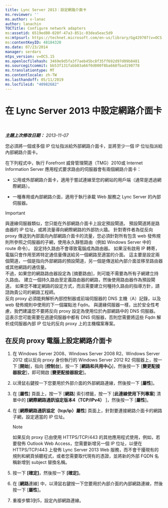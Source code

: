 ```yaml
---
title: Lync Server 2013：設定網路介面卡
ms.reviewer: ''
ms.author: v-lanac
author: lanachin
TOCTitle: Configure network adapters
ms:assetid: 6519ed80-020f-47a3-851c-03dea5eac5d9
ms:mtpsurl: https://technet.microsoft.com/en-us/library/Gg429707(v=OCS.15)
ms:contentKeyID: 48184320
ms.date: 07/23/2014
manager: serdars
mtps_version: v=OCS.15
ms.openlocfilehash: 3469e9d5fa3f7aeb45bc8f35ff692d97d09b8481
ms.sourcegitcommit: bb53f131fabb03a66f0d000f8ba668fbad190778
ms.translationtype: MT
ms.contentlocale: zh-TW
ms.lasthandoff: 05/11/2019
ms.locfileid: "40982682"
---
```

<div data-xmlns="http://www.w3.org/1999/xhtml">

<div class="topic" data-xmlns="http://www.w3.org/1999/xhtml" data-msxsl="urn:schemas-microsoft-com:xslt" data-cs="http://msdn.microsoft.com/en-us/">

<div data-asp="http://msdn2.microsoft.com/asp">

# <a name="configure-network-adapters-in-lync-server-2013"></a>在 Lync Server 2013 中設定網路介面卡

</div>

<div id="mainSection">

<div id="mainBody">

<span> </span>

_**主題上次修改日期：** 2013-11-07_

您必須將一個或多個 IP 位址指派給外部網路介面卡，並將至少一個 IP 位址指派給內部網路介面卡。

在下列程式中，執行 Forefront 威脅管理閘道（TMG）2010或 Internet Information Server 應用程式要求路由的伺服器會有兩個網路介面卡：

  - 公用或外部網路介面卡，適用于嘗試連線至您的網站的用戶端（通常是透過網際網路）。

  - 一種專用或內部網路介面，適用于執行承載 Web 服務之 Lync Server 的內部伺服器。

<div>


> [!IMPORTANT]  
> 與邊緣伺服器類似，您只能在外部網路介面卡上設定預設閘道。 預設閘道將是路由器的 IP 位址，或將流量導向網際網路的外部防火牆。 針對寄件者為從反向 proxy 傳送到內部面向內部網路介面卡的流量，您必須針對所有包含 web 發佈規則所參照之伺服器的子網，使用永久靜態路由（例如 Windows Server 中的 route 命令）。 設定持久路由不會導致電腦成為路由器。 如果沒有啟用 IP 轉寄，電腦只會作用至將特定通信量傳送給另一個網路至適當的介面。 這主要是設定兩個閘道，一個是指向外部網路的預設閘道，另一個是傳送給內部介面並移至路由器或其他網路的通信量。<BR>不過，如果您的網路路由器設定為 [摘要路由]，則可能不需要為所有子網建立持久路由。 建立一個持久路由至定義路由器的網路，然後使用路由器作為預設閘道。 如果您不確定網路的設定方式，而且需要建立何種持久路由的指導方針，請諮詢貴公司的網路工程師。<BR>反向 proxy 必須能夠解析內部控制器或前端伺服器的 DNS 主機（A）記錄，以及 web 發佈規則中使用的下一個躍點池 Fqdn。 與邊緣伺服器一樣，出於安全性考慮，我們建議您不要將反向 proxy 設定為使用位於內部網路中的 DNS 伺服器。 這表示您可能需要在週邊伺服器中都有 DNS 伺服器，否則您需要將這些 Fqdn 解析成伺服器內部 IP 位址的反向 proxy 上的主機檔案專案。



</div>

<div>

## <a name="to-configure-the-network-adapter-cards-on-the-reverse-proxy-computer"></a>在反向 proxy 電腦上設定網路介面卡

1.  在 Windows Server 2008、Windows Server 2008 R2、Windows Server 2012 或以反向 proxy 身份執行的 Windows Server 2012 R2 伺服器上，按一下 [**開始**]，指向 [**控制台**]，按一下 [**網路和共用中心**]，然後按一下 [**變更配接器設定**]，即可開啟 [**變更配接器設定**]。

2.  以滑鼠右鍵按一下您要用於外部介面的外部網路連線，然後按一下 [**屬性**]。

3.  在 [**屬性**] 頁面上，按一下 [**網路**] 索引標籤，按一下 [**此連線使用下列專案**] 清單中的 **[網際網路通訊協定版本4（TCP/IPv4）** ]，然後按一下 [**屬性**]。

4.  在 [**網際網路通訊協定（tcp/ip）屬性**] 頁面上，針對要連接網路介面卡的網路子網，設定適當的 IP 位址。
    
    <div>
    

    > [!NOTE]  
    > 如果反向 proxy 已由使用 HTTPS/TCP/443 的其他應用程式使用，例如，若要發佈 Outlook Web Access，您需要新增另一個 IP 位址，以便在 HTTPS/TCP/443 上發佈 Lync Server 2013 Web 服務，而不會干擾現有的規則和網頁偵聽程式，或者您需要取代現有的憑證，並將新的外部 FQDN 名稱新增到 subject 替換名稱。

    
    </div>

5.  按一下 **[確定]**，然後按一下 **[確定]**。

6.  在 [**網路**連線] 中，以滑鼠右鍵按一下您要用於內部介面的內部網路連線，然後按一下 [**屬性**]。

7.  重複步驟3到5，設定內部網路連線。

</div>

</div>

<span> </span>

</div>

</div>

</div>

